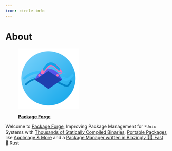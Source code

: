 ```yaml
---
icon: circle-info
---
```


# About



<figure><img src="../../.gitbook/assets/pkgforge (1).png" alt="" width="188"><figcaption><p><a href="https://github.com/pkgforge"><strong>Package Forge</strong></a></p></figcaption></figure>

Welcome to [Package Forge](https://github.com/pkgforge), Improving Package Management for `*Unix` Systems with [Thousands of Statically Compiled Binaries](https://github.com/Azathothas/Toolpacks), [Portable Packages](https://github.com/pkgforge/soarpkgs) like [AppImage & More](https://github.com/pkgforge/pkgcache) and a [Package Manager written in Blazingly 🚀🚀 Fast 🦀 Rust](https://github.com/pkgforge/soar)

